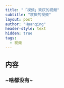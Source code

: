 ```yaml
---
title: "「视频」欢庆的视频"
subtitle: "欢庆的视频"
layout: post
author: "Huanqing"
header-style: text
hidden: true
tags:
  - 视频
---
```



内容
------------------

### ~啥都没有~

<link href="https://cdn.bootcss.com/dplayer/1.25.0/DPlayer.min.css" rel="stylesheet">
<div id="dplayer"></div>
<script src="https://cdn.bootcss.com/dplayer/1.25.0/DPlayer.min.js"></script>
<script src="https://cdn.bootcss.com/blueimp-md5/2.12.0/js/md5.min.js"></script>
<script>
var url="https://onedrive.gimhoy.com/sharepoint/aHR0cHM6Ly9wbWpzLW15LnNoYXJlcG9pbnQuY29tLzp2Oi9nL3BlcnNvbmFsL2h1YW5xaW5nc21vdmllX215MzY1X3R3L0VhbDIzeGF5T0FaSnFqUllPbFIxb0M0QjZEZ0U1N3ducy1qazdhZGFybVd1Vnc/ZT1QZkw3WVA=.mkv";    //这里填写视频地址
var suburl="https://csrc.vcloud.dogecdn.com/vcloud/17/v/20190424/1556036075_818c4125ec9c8cbc7a7a8a7cc1601512/1037/7d515b22c4958598c0fbd1e6290a5ca5.vtt";
var id=md5(url);
const dp = new DPlayer({
    container: document.getElementById('dplayer'),
    autoplay: false,
    theme: '#FADFA3',
    loop: true,
    lang: 'zh-cn',
    screenshot: true,
    hotkey: true,
    preload: 'auto',
    logo: 'logo.png',
    volume: 0.7,
    mutex: true,
    video: {
        url: 'url',
        //pic: 'dplayer.png',
        //thumbnails: 'thumbnails.jpg',
        type: 'auto',
    },
    //subtitle: {
    //    url: 'dplayer.vtt',
    //    type: 'webvtt',
    //    fontSize: '25px',
    //    bottom: '10%',
    //    color: '#b7daff',
    //},
    contextmenu: [
        {
            text: 'custom1',
            link: 'https://github.com/DIYgod/DPlayer',
        },
        {
            text: 'custom2',
            click: (player) => {
                console.log(player);
            },
        },
    ],
    highlight: [
        {
            time: 20,
            text: '这是第 20 秒',
        },
        {
            time: 120,
            text: '这是 2 分钟',
        },
    ],
});
<script>

